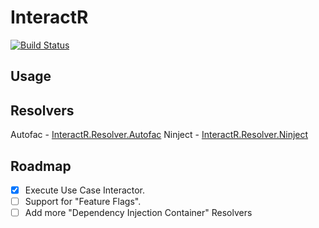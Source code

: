 # InteractR
[![Build Status](https://dev.azure.com/kristofferolsson/Interactor/_apis/build/status/Interactor-CI?branchName=master)](https://dev.azure.com/kristofferolsson/Interactor/_build/latest?definitionId=7&branchName=master)

## Usage

## Resolvers
Autofac - [InteractR.Resolver.Autofac](https://github.com/madebykrol/InteractR.Resolver.Autofac)
Ninject - [InteractR.Resolver.Ninject](https://github.com/madebykrol/InteractR.Resolver.Ninject)

## Roadmap
- [x] Execute Use Case Interactor.
- [ ] Support for "Feature Flags".
- [ ] Add more "Dependency Injection Container" Resolvers
